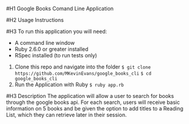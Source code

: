 #H1 Google Books Comand Line Application

#H2 Usage Instructions

#H3 To run this application you will need:

- A command line window
- Ruby 2.6.0 or greater installed
- RSpec installed (to run tests only)

1. Clone this repo and navigate into the folder
   `$ git clone https://github.com/MKevinEvans/google_books_cli`
   `$ cd google_books_cli`
2. Run the Application with Ruby
   `$ ruby app.rb`

#H3 Description
The application will allow a user to search for books through the google books api.
For each search, users will receive basic information on 5 books and be given the option to add titles to a Reading List, which they can retrieve later in their session.
